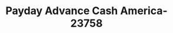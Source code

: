 ---
f_zip-code: 75150
f_state-code: TX
title: Payday Advance Cash America-23758
f_phone: 972-289-4629
f_city-only: Mesquite
f_address: 2110 North Galloway Avenue Suite 111 Mesquite
f_location-unique-id: '23758'
slug: payday-advance-cash-america-23758
updated-on: '2024-05-30T13:46:58.046Z'
created-on: '2024-05-30T13:36:59.803Z'
published-on: '2024-05-30T13:54:32.469Z'
f_city-state: cms/city/mesquite-tx.md
f_company: cms/company/payday-advance-cash-america.md
f_state: cms/state/texas.md
layout: '[payday-loan].html'
tags: payday-loan
---